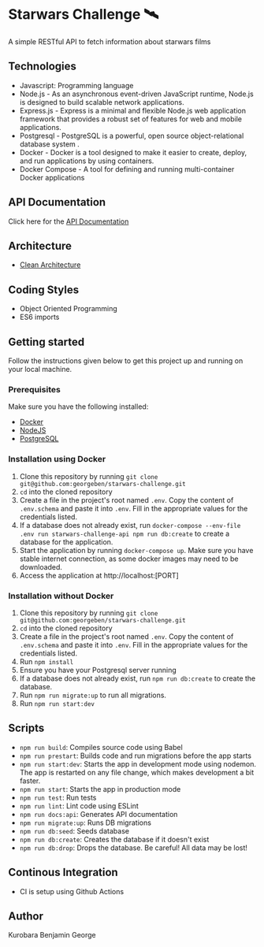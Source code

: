 # Starwars Challenge 🛰

A simple RESTful API to fetch information about starwars films

## Technologies
- Javascript: Programming language
- Node.js - As an asynchronous event-driven JavaScript runtime, Node.js is designed to build scalable network applications.
- Express.js - Express is a minimal and flexible Node.js web application framework that provides a robust set of features for web and mobile applications.
- Postgresql - PostgreSQL is a powerful, open source object-relational database system .
- Docker - Docker is a tool designed to make it easier to create, deploy, and run applications by using containers.
- Docker Compose - A tool for defining and running multi-container Docker applications

## API Documentation
Click here for the [API Documentation](https://starwars-george.herokuapp.com/rest-docs/)

## Architecture
- [Clean Architecture](https://blog.cleancoder.com/uncle-bob/2012/08/13/the-clean-architecture.html)

## Coding Styles
- Object Oriented Programming
- ES6 imports

## Getting started
Follow the instructions given below to get this project up and running on your local machine.

### Prerequisites
Make sure you have the following installed:
- [Docker](https://docker.com)
- [NodeJS](http://nodejs.org)
- [PostgreSQL](http://nodejs.org)

### Installation using Docker
1. Clone this repository by running `git clone git@github.com:georgeben/starwars-challenge.git`
2. `cd` into the cloned repository
3. Create a file in the project's root named `.env`. Copy the content of `.env.schema` and paste it into `.env`. Fill in the appropriate values for the credentials listed.
4. If a database does not already exist, run `docker-compose --env-file .env run starwars-challenge-api npm run db:create` to create a database for the application.
5. Start the application by running `docker-compose up`. Make sure you have stable internet connection, as some docker images may need to be downloaded.
6. Access the application at http://localhost:[PORT]

### Installation without Docker
1. Clone this repository by running `git clone git@github.com:georgeben/starwars-challenge.git`
2. `cd` into the cloned repository
3. Create a file in the project's root named `.env`. Copy the content of `.env.schema` and paste it into `.env`. Fill in the appropriate values for the credentials listed.
4. Run `npm install`
5. Ensure you have your Postgresql server running
6. If a database does not already exist, run `npm run db:create` to create the database.
7. Run `npm run migrate:up` to run all migrations.
8. Run `npm run start:dev`

## Scripts
- `npm run build`: Compiles source code using Babel
- `npm run prestart`: Builds code and run migrations before the app starts
- `npm run start:dev`: Starts the app in development mode using nodemon. The app is restarted on any file change, which makes development a bit faster.
- `npm run start`: Starts the app in production mode
- `npm run test`: Run tests
- `npm run lint`: Lint code using ESLint
- `npm run docs:api`: Generates API documentation
- `npm run migrate:up`: Runs DB migrations
- `npm run db:seed`: Seeds database
- `npm run db:create`: Creates the database if it doesn't exist
- `npm run db:drop`: Drops the database. Be careful! All data may be lost!


## Continous Integration
- CI is setup using Github Actions

## Author
Kurobara Benjamin George
